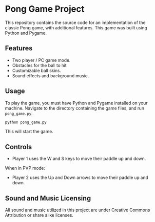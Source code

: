 # Pong Game Project

This repository contains the source code for an implementation of the classic Pong game, with additional features. This game was built using Python and Pygame.

## Features

- Two player / PC game mode.
- Obstacles for the ball to hit
- Customizable ball skins.
- Sound effects and background music.

## Usage

To play the game, you must have Python and Pygame installed on your machine. Navigate to the directory containing the game files, and run `pong_game.py`:

```bash
python pong_game.py

```

This will start the game.

## Controls

- Player 1 uses the W and S keys to move their paddle up and down.
  
When in PVP mode:
- Player 2 uses the Up and Down arrows to move their paddle up and down.

## Sound and Music Licensing

All sound and music utilized in this project are under Creative Commons Attribution or share alike licenses.

